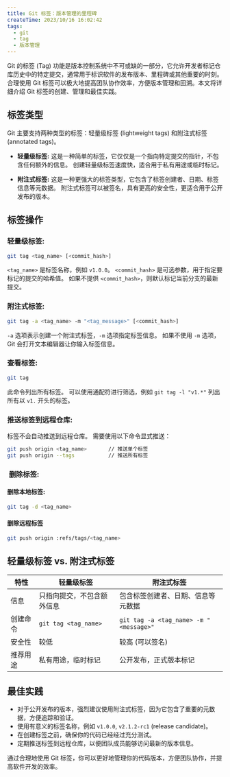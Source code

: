 ```yaml
---
title: Git 标签：版本管理的里程碑
createTime: 2023/10/16 16:02:42
tags:
  - git
  - tag
  - 版本管理
---
```


Git 的标签 (Tag) 功能是版本控制系统中不可或缺的一部分，它允许开发者标记仓库历史中的特定提交，通常用于标识软件的发布版本、里程碑或其他重要的时刻。 合理使用 Git 标签可以极大地提高团队协作效率，方便版本管理和回溯。本文将详细介绍 Git 标签的创建、管理和最佳实践。

## 标签类型
Git 主要支持两种类型的标签：轻量级标签 (lightweight tags) 和附注式标签 (annotated tags)。

- **轻量级标签:** 这是一种简单的标签，它仅仅是一个指向特定提交的指针，不包含任何额外的信息。 创建轻量级标签速度快，适合用于私有用途或临时标记。
    
- **附注式标签:** 这是一种更强大的标签类型，它包含了标签创建者、日期、标签信息等元数据。 附注式标签可以被签名，具有更高的安全性，更适合用于公开发布的版本。

## 标签操作

### **轻量级标签:**

```bash
git tag <tag_name> [<commit_hash>]
```
`<tag_name>` 是标签名称，例如 `v1.0.0`。 `<commit_hash>` 是可选参数，用于指定要标记的提交的哈希值。 如果不提供 `<commit_hash>`，则默认标记当前分支的最新提交。

### **附注式标签:**

```bash
git tag -a <tag_name> -m "<tag_message>" [<commit_hash>]
```
`-a` 选项表示创建一个附注式标签，`-m` 选项指定标签信息。 如果不使用 `-m` 选项，Git 会打开文本编辑器让你输入标签信息。

### **查看标签:**

```bash
git tag
```
此命令列出所有标签。 可以使用通配符进行筛选，例如 `git tag -l "v1.*"` 列出所有以 `v1.` 开头的标签。

### **推送标签到远程仓库:**

标签不会自动推送到远程仓库。 需要使用以下命令显式推送：
```bash
git push origin <tag_name>       // 推送单个标签
git push origin --tags           // 推送所有标签
```


###  **删除标签:**

####  **删除本地标签:**
```bash
git tag -d <tag_name>
```

#### 删除远程标签

```bash
git push origin :refs/tags/<tag_name>
```

##  轻量级标签 vs. 附注式标签

|特性|轻量级标签|附注式标签|
|---|---|---|
|信息|只指向提交，不包含额外信息|包含标签创建者、日期、信息等元数据|
|创建命令|`git tag <tag_name>`|`git tag -a <tag_name> -m "<message>"`|
|安全性|较低|较高 (可以签名)|
|推荐用途|私有用途，临时标记|公开发布，正式版本标记|

## 最佳实践

- 对于公开发布的版本，强烈建议使用附注式标签，因为它包含了重要的元数据，方便追踪和验证。
- 使用有意义的标签名称，例如 `v1.0.0`, `v2.1.2-rc1` (release candidate)。
- 在创建标签之前，确保你的代码已经经过充分测试。
- 定期推送标签到远程仓库，以便团队成员能够访问最新的版本信息。

通过合理地使用 Git 标签，你可以更好地管理你的代码版本，方便团队协作，并提高软件开发的效率。









